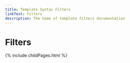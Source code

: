 ```yaml
---
title: Template Syntax Filters
linkText: Filters
description: The home of template filters documentation
---
```

# Filters

{% include childPages.html %}
